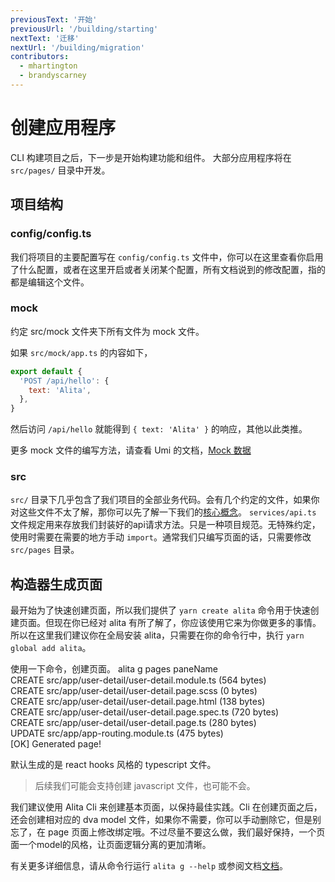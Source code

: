 ```yaml
---
previousText: '开始'
previousUrl: '/building/starting'
nextText: '迁移'
nextUrl: '/building/migration'
contributors:
  - mhartington
  - brandyscarney
---
```


# 创建应用程序

CLI 构建项目之后，下一步是开始构建功能和组件。 大部分应用程序将在 `src/pages/` 目录中开发。

## 项目结构

<file-tree>
    <file-tree-directory name="config">
        <file-tree-file name="config.ts"></file-tree-file>
    </file-tree-directory>
    <file-tree-directory name="mock">
        <file-tree-file name="app.ts"></file-tree-file>
    </file-tree-directory>
    <file-tree-directory name="src">
        <file-tree-directory name="assets" collapsed></file-tree-directory>
        <file-tree-directory name="models" collapsed></file-tree-directory>
        <file-tree-directory name="pages" collapsed></file-tree-directory>
        <file-tree-directory name="services" collapsed></file-tree-directory>
        <file-tree-file name="app.ts"></file-tree-file>
        <file-tree-file name="global.less"></file-tree-file>
        <file-tree-file name="global.ts"></file-tree-file>
    </file-tree-directory>
</file-tree>

### config/config.ts

我们将项目的主要配置写在 `config/config.ts` 文件中，你可以在这里查看你启用了什么配置，或者在这里开启或者关闭某个配置，所有文档说到的修改配置，指的都是编辑这个文件。

### mock

约定 src/mock 文件夹下所有文件为 mock 文件。

如果 `src/mock/app.ts` 的内容如下，

```js
export default {
  'POST /api/hello': {
    text: 'Alita',
  },
}
```

然后访问 `/api/hello` 就能得到 `{ text: 'Alita' }` 的响应，其他以此类推。

更多 mock 文件的编写方法，请查看 Umi 的文档，[Mock 数据](https://umijs.org/zh-CN/mock)

### src

`src/` 目录下几乎包含了我们项目的全部业务代码。会有几个约定的文件，如果你对这些文件不太了解，那你可以先了解一下我们的[核心概念](/intro/concepts)。 `services/api.ts` 文件规定用来存放我们封装好的api请求方法。只是一种项目规范。无特殊约定，使用时需要在需要的地方手动 `import`。通常我们只编写页面的话，只需要修改 `src/pages` 目录。

<file-tree>
    <file-tree-directory name="src">
        <file-tree-directory name="pages">
          <file-tree-directory name="index">
            <file-tree-file name="index.tsx"></file-tree-file>
            <file-tree-file name="index.less"></file-tree-file>
          </file-tree-directory>
          <file-tree-directory name="list" collapsed></file-tree-directory>
          <file-tree-directory name="setting" collapsed></file-tree-directory>
        </file-tree-directory>
    </file-tree-directory>
</file-tree>

## 构造器生成页面

最开始为了快速创建页面，所以我们提供了 `yarn create alita` 命令用于快速创建页面。但现在你已经对 alita 有所了解了，你应该使用它来为你做更多的事情。所以在这里我们建议你在全局安装 alita，只需要在你的命令行中，执行 `yarn global add alita`。

使用一下命令，创建页面。
<command-line>
    <command-prompt>alita g pages paneName</command-prompt>
    <command-output>
        <br />
        <span class="green">CREATE</span> src/app/user-detail/user-detail.module.ts (564 bytes)
        <br />
        <span class="green">CREATE</span> src/app/user-detail/user-detail.page.scss (0 bytes)
        <br />
        <span class="green">CREATE</span> src/app/user-detail/user-detail.page.html (138 bytes)
        <br />
        <span class="green">CREATE</span> src/app/user-detail/user-detail.page.spec.ts (720 bytes)
        <br />
        <span class="green">CREATE</span> src/app/user-detail/user-detail.page.ts (280 bytes)
        <br />
        <span class="bold">UPDATE</span> src/app/app-routing.module.ts (475 bytes)
        <br />
        [<span class="green bold">OK</span>] Generated page!
    </command-output>
</command-line>

默认生成的是 react hooks 风格的 typescript 文件。

> 后续我们可能会支持创建 javascript 文件，也可能不会。

我们建议使用 Alita Cli 来创建基本页面，以保持最佳实践。Cli 在创建页面之后，还会创建相对应的 dva model 文件，如果你不需要，你可以手动删除它，但是别忘了，在 page 页面上修改绑定哦。不过尽量不要这么做，我们最好保持，一个页面一个model的风格，让页面逻辑分离的更加清晰。

有关更多详细信息，请从命令行运行 `alita g --help` 或参阅文档[文档](/cli/commands/generate)。
